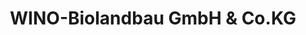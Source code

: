 ---
title: "WINO-Biolandbau GmbH & Co.KG"
url: /brackenheim/wino-biolandbau-gmbh-und-co-kg/
shop: Supermarkt
---